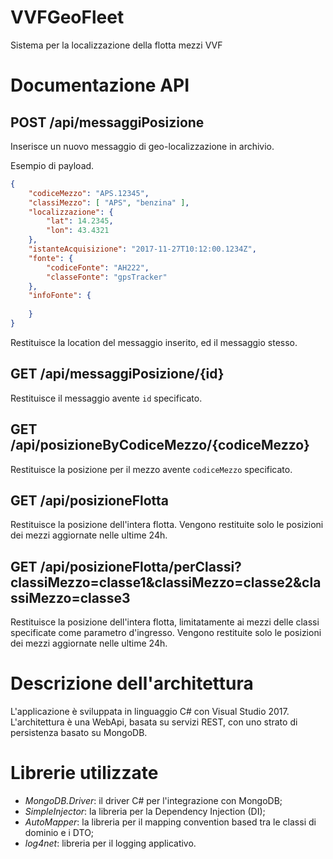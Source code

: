 # VVFGeoFleet
Sistema per la localizzazione della flotta mezzi VVF

# Documentazione API

## POST /api/messaggiPosizione
Inserisce un nuovo messaggio di geo-localizzazione in archivio.

Esempio di payload.

```json
{
    "codiceMezzo": "APS.12345",
    "classiMezzo": [ "APS", "benzina" ],
    "localizzazione": {
        "lat": 14.2345,
        "lon": 43.4321
    },
    "istanteAcquisizione": "2017-11-27T10:12:00.1234Z",
    "fonte": {
        "codiceFonte": "AH222",
        "classeFonte": "gpsTracker"
    },
    "infoFonte": {
      
    }
}
```
Restituisce la location del messaggio inserito, ed il messaggio stesso.

## GET /api/messaggiPosizione/{id}
Restituisce il messaggio avente `id` specificato.

## GET /api/posizioneByCodiceMezzo/{codiceMezzo}
Restituisce la posizione per il mezzo avente `codiceMezzo` specificato.

## GET /api/posizioneFlotta
Restituisce la posizione dell'intera flotta.
Vengono restituite solo le posizioni dei mezzi aggiornate nelle ultime 24h.

## GET /api/posizioneFlotta/perClassi?classiMezzo=classe1&classiMezzo=classe2&classiMezzo=classe3
Restituisce la posizione dell'intera flotta, limitatamente ai mezzi delle classi specificate come parametro d'ingresso.
Vengono restituite solo le posizioni dei mezzi aggiornate nelle ultime 24h.

# Descrizione dell'architettura
L'applicazione è sviluppata in linguaggio C# con Visual Studio 2017. L'architettura è una WebApi, basata su servizi REST, con uno strato di persistenza basato su MongoDB.

# Librerie utilizzate

- *MongoDB.Driver*: il driver C# per l'integrazione con MongoDB;
- *SimpleInjector*: la libreria per la Dependency Injection (DI);
- *AutoMapper*: la libreria per il mapping convention based tra le classi di dominio e i DTO;
- *log4net*: libreria per il logging applicativo.
